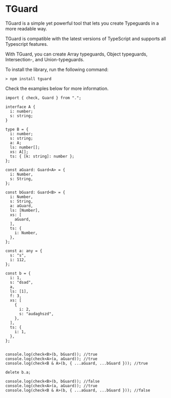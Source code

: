 # TGuard

TGuard is a simple yet powerful tool that lets you create Typeguards in a more readable way.

TGuard is compatible with the latest versions of TypeScript and supports all Typescript features.

With TGuard, you can create Array typeguards, Object typeguards, Intersection-, and Union-typeguards.

To install the library, run the following command:

```> npm install tguard```

Check the examples below for more information.

```
import { check, Guard } from ".";

interface A {
  i: number;
  s: string;
}

type B = {
  i: number;
  s: string;
  a: A;
  ls: number[];
  xs: A[];
  ts: { [k: string]: number };
};

const aGuard: Guard<A> = {
  i: Number,
  s: String,
};

const bGuard: Guard<B> = {
  i: Number,
  s: String,
  a: aGuard,
  ls: [Number],
  xs: [
    aGuard,
  ],
  ts: {
    i: Number,
  },
};

const a: any = {
  s: "s",
  i: 112,
};

const b = {
  i: 1,
  s: "dsad",
  a,
  ls: [1],
  f: 3,
  xs: [
    {
      i: 2,
      s: "audaghszd",
    },
  ],
  ts: {
    i: 1,
  },
};


console.log(check<B>(b, bGuard)); //true
console.log(check<A>(a, aGuard)); //true
console.log(check<B & A>(b, { ...aGuard, ...bGuard })); //true

delete b.a;

console.log(check<B>(b, bGuard)); //false
console.log(check<A>(a, aGuard)); //true
console.log(check<B & A>(b, { ...aGuard, ...bGuard })); //false

```
